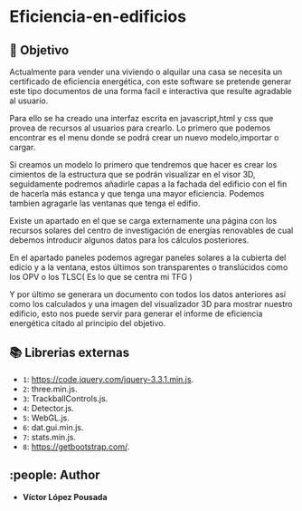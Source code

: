# Eficiencia-en-edificios

## :book: Objetivo
Actualmente para vender una viviendo o alquilar una casa se necesita un certificado de eficiencia energética,
con este software se pretende generar este tipo documentos de una forma facil e interactiva que resulte
agradable al usuario.

Para ello se ha creado una interfaz escrita en javascript,html y css que provea de recursos al usuarios para crearlo. Lo primero que podemos encontrar es el menu donde se podrá crear un nuevo modelo,importar o cargar.

Si creamos un modelo lo primero que tendremos que hacer es crear los cimientos de la estructura que se podrán visualizar en el visor 3D, seguidamente podremos añadirle capas a la fachada del edificio con el fin de hacerla más estanca y que tenga una mayor eficiencia. Podemos tambien agragarle las ventanas que tenga el edifio.

Existe un apartado en el que se carga externamente una página con los recursos solares del centro de investigación de energías renovables de cual debemos introducir algunos datos para los cálculos posteriores.

En el apartado paneles podemos agregar paneles solares a la cubierta del edicio y a la ventana, estos últimos son transparentes o translúcidos como los OPV o los TLSC( Es lo que se centra mi TFG )

Y por último se generara un documento con todos los datos anteriores así como los calculados y una imagen del visualizador 3D para mostrar nuestro edificio, esto nos puede servir para generar el informe de eficiencia energética citado al principio del objetivo.


## :books: Librerias externas

-  `1`: https://code.jquery.com/jquery-3.3.1.min.js.
-  `2`: three.min.js.
-  `3`: TrackballControls.js.
-  `4`: Detector.js.
-  `5`: WebGL.js.
-  `6`: dat.gui.min.js.
-  `7`: stats.min.js.
-  `8`: https://getbootstrap.com/.

## :people: Author
* **Víctor López Pousada** 


